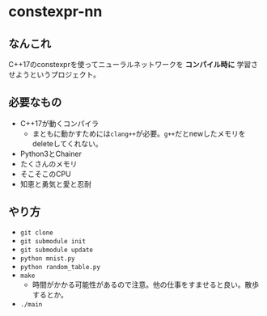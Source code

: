 # constexpr-nn

## なんこれ

C++17のconstexprを使ってニューラルネットワークを **コンパイル時に** 学習させようというプロジェクト。

## 必要なもの

- C++17が動くコンパイラ
    - まともに動かすためには`clang++`が必要。`g++`だとnewしたメモリをdeleteしてくれない。
- Python3とChainer
- たくさんのメモリ
- そこそこのCPU
- 知恵と勇気と愛と忍耐

## やり方

- `git clone`
- `git submodule init`
- `git submodule update`
- `python mnist.py`
- `python random_table.py`
- `make`
    - 時間がかかる可能性があるので注意。他の仕事をすませると良い。散歩するとか。
- `./main`


